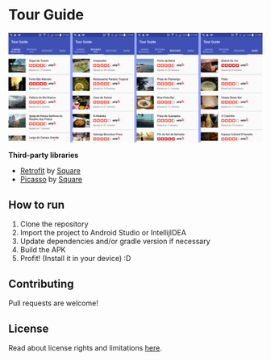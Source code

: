 # Tour Guide

![allscreens](screenshots/allscreens.png)

**Third-party libraries**
- [Retrofit](http://square.github.io/retrofit/) by [Square](https://square.github.io/)
- [Picasso](http://square.github.io/picasso/) by [Square](https://square.github.io/)

## How to run
1) Clone the repository
2) Import the project to Android Studio or IntellijIDEA
3) Update dependencies and/or gradle version if necessary
4) Build the APK
5) Profit! (Install it in your device) :D

## Contributing
Pull requests are welcome!

## License
Read about license rights and limitations [here](LICENSE).
